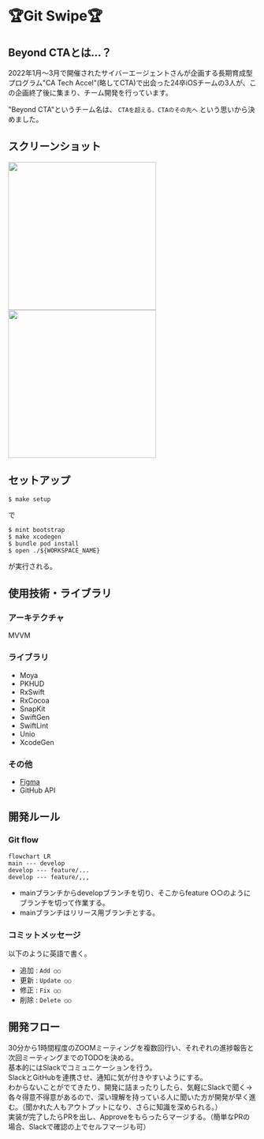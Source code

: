 # 🏆Git Swipe🏆
## Beyond CTAとは...？
2022年1月〜3月で開催されたサイバーエージェントさんが企画する長期育成型プログラム"CA Tech Accel"(略してCTA)で出会った24卒iOSチームの3人が、この企画終了後に集まり、チーム開発を行っています。

"Beyond CTA"というチーム名は、 `CTAを超える、CTAのその先へ` という思いから決めました。

## スクリーンショット
<img src="https://user-images.githubusercontent.com/83959618/165772034-dc30e5b4-e3e8-4bf5-8281-179929137e90.png
" width="300px"> 
<img src="https://user-images.githubusercontent.com/83959618/165772531-ad12ff94-286f-4191-9761-aaccb48cbda8.png
" width="300px"> 

## セットアップ
```
$ make setup
```  
で  
```
$ mint bootstrap
$ make xcodegen
$ bundle pod install
$ open ./${WORKSPACE_NAME}
```  
が実行される。

## 使用技術・ライブラリ
### アーキテクチャ  
MVVM
### ライブラリ
- Moya
- PKHUD
- RxSwift
- RxCocoa
- SnapKit
- SwiftGen
- SwiftLint
- Unio
- XcodeGen
### その他
- [Figma](https://www.figma.com/file/sLbu3KNLdt6zdDQCIYymzu/GitSwipe-(Preview)?node-id=0%3A1)
- GitHub API

## 開発ルール
### Git flow
```mermaid
flowchart LR
main --- develop
develop --- feature/...
develop --- feature/,,,
```

- mainブランチからdevelopブランチを切り、そこからfeature ○○のようにブランチを切って作業する。
- mainブランチはリリース用ブランチとする。

### コミットメッセージ
以下のように英語で書く。

- 追加 : `Add ○○`
- 更新 : `Update ○○`
- 修正 : `Fix ○○`
- 削除 : `Delete ○○`

## 開発フロー
30分から1時間程度のZOOMミーティングを複数回行い、それぞれの進捗報告と次回ミーティングまでのTODOを決める。  
基本的にはSlackでコミュニケーションを行う。  
SlackとGitHubを連携させ、通知に気が付きやすいようにする。  
わからないことがでてきたり、開発に詰まったりしたら、気軽にSlackで聞く→各々得意不得意があるので、深い理解を持っている人に聞いた方が開発が早く進む。（聞かれた人もアウトプットになり、さらに知識を深められる。）  
実装が完了したらPRを出し、Approveをもらったらマージする。（簡単なPRの場合、Slackで確認の上でセルフマージも可）